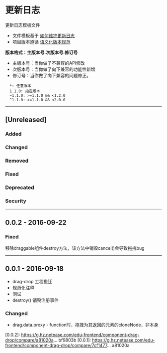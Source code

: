 # 更新日志

更新日志模板文件

* 文件模板基于 [如何维护更新日志](http://keepachangelog.com/zh-CN/0.3.0/)
* 项目版本遵循 [语义化版本规范](http://semver.org/lang/zh-CN/)


**版本格式：主版本号.次版本号.修订号**
- 主版本号：当你做了不兼容的API修改
- 次版本号：当你做了向下兼容的功能性新增
- 修订号：当你做了向下兼容的问题修正。

```
  *: 任意版本
  1.1.0: 指定版本
  ~1.1.0: >=1.1.0 && <1.2.0
  ^1.1.0: >=1.1.0 && <2.0.0
```

-----------
## [Unreleased]

### Added

### Changed

### Removed


### Fixed


### Deprecated


### Security

-----------
## 0.0.2 - 2016-09-22

### Fixed
移除draggable组件destroy方法，该方法中销毁cancel()会导致拖拽bug


-----------
## 0.0.1 - 2016-09-18

- drag-drop 工程搬迁
- 规范化注释
- 测试
- destroy() 销毁注册事件

### Changed

- drag.data.proxy - function时，拖拽为其返回的元素的cloneNode，非本身

[0.0.2]: https://g.hz.netease.com/edu-frontend/component-drag-drop/compare/a81020a... bf9803b
[0.0.1]: https://g.hz.netease.com/edu-frontend/component-drag-drop/compare/7cf1477... a81020a
